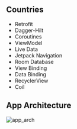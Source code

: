 ## Countries


* Retrofit 
* Dagger-Hilt
* Coroutines
* ViewModel
* Live Data
* Jetpack Navigation
* Room Database
* View Binding
* Data Binding
* RecyclerView
* Coil

## App Architecture

![app_arch](https://user-images.githubusercontent.com/76784862/139062020-a36d2277-6c74-468b-a586-f668cc869c16.png)
